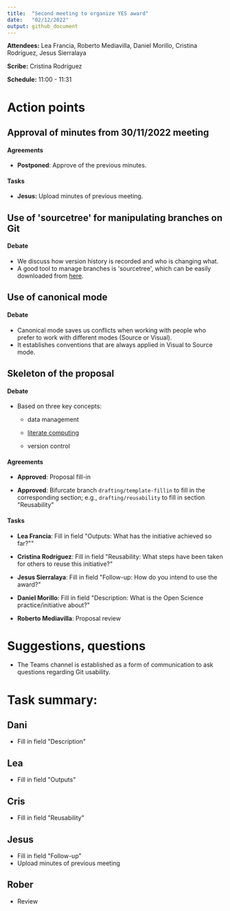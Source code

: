```yaml
---
title:  "Second meeting to organize YES award"
date:   "02/12/2022"
output: github_document
---
```


**Attendees:** Lea Francia, Roberto Mediavilla, Daniel Morillo,
Cristina Rodríguez, Jesus Sierralaya

**Scribe:** Cristina Rodríguez

**Schedule:** 11:00 - 11:31

# Action points

## Approval of minutes from 30/11/2022 meeting

#### Agreements

-   **Postponed**: Approve of the previous minutes.

#### Tasks

- **Jesus:**  Upload minutes of previous meeting.

## Use of 'sourcetree' for manipulating branches on Git

#### Debate

-   We discuss how version history is recorded and who is changing what.
-   A good tool to manage branches is 'sourcetree', which can be easily
    downloaded from [here](https://www.sourcetreeapp.com/).

## Use of canonical mode

#### Debate

-   Canonical mode saves us conflicts when working with people who prefer to
    work with different modes (Source or Visual).
-   It establishes conventions that are always applied in Visual to Source mode.

## Skeleton of the proposal

#### Debate

-   Based on three key concepts:

    -   data management

    -   [literate
        computing](https://medium.com/@mryap/what-is-literate-computing-6b3de57595a6)

    -   version control

#### Agreements

-   **Approved**: Proposal fill-in

-   **Approved**: Bifurcate branch `drafting/template-fillin` to fill in the
    corresponding section; e.g., `drafting/reusability` to fill in section
    "Reusability"

#### Tasks

-   **Lea Francia**: Fill in field "Outputs: What has the initiative achieved so
    far?""

-   **Cristina Rodríguez**: Fill in field "Reusability: What steps have been
    taken for others to reuse this initiative?"

-   **Jesus Sierralaya**: Fill in field "Follow-up: How do you intend to use the
    award?"

-   **Daniel Morillo**: Fill in field "Description: What is the Open Science
    practice/initiative about?"

-   **Roberto Mediavilla**: Proposal review

# Suggestions, questions

-   The Teams channel is established as a form of communication to ask questions
regarding Git usability.

# **Task summary:**

## Dani

-   Fill in field "Description"

## Lea

-   Fill in field "Outputs"

## Cris

-   Fill in field "Reusability"

## Jesus

-   Fill in field "Follow-up"
-   Upload minutes of previous meeting

## Rober

-   Review
